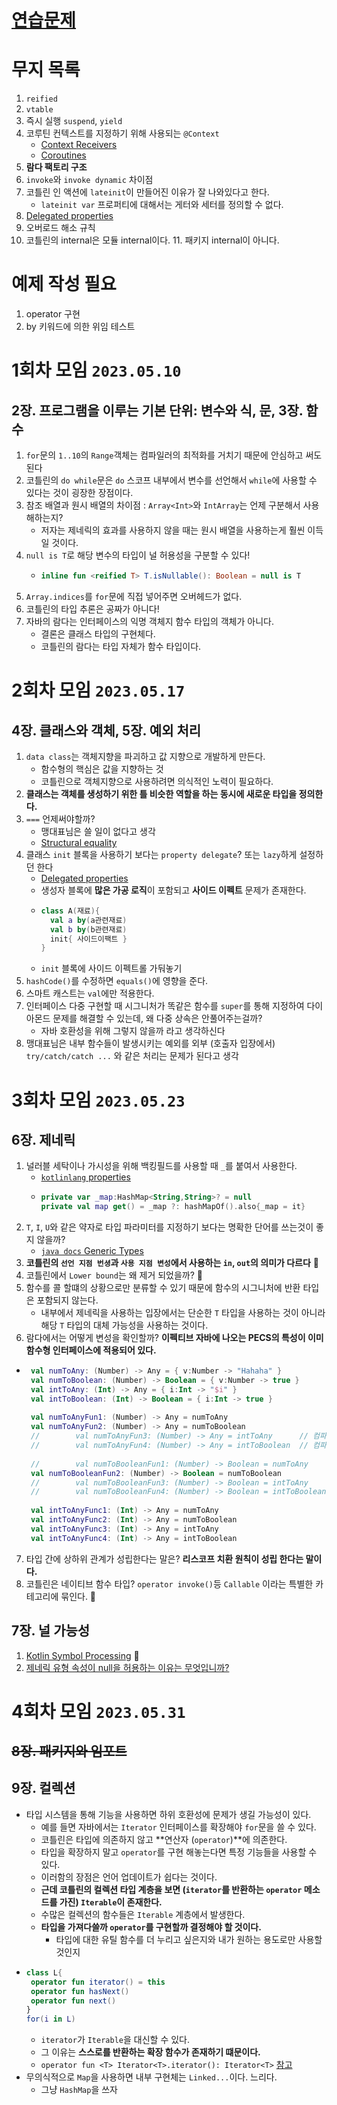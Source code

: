 
# [연습문제](연습문제.md)

# 무지 목록

1. `reified`
2. `vtable`
3. 즉시 실행 `suspend`, `yield`
4. 코루틴 컨텍스트를 지정하기 위해 사용되는 `@Context`
   - [Context Receivers](https://github.com/Kotlin/KEEP/blob/master/proposals/context-receivers.md)
   - [Coroutines](https://github.com/Kotlin/KEEP/blob/master/proposals/coroutines.md)
5. **람다 팩토리 구조**
6. `invoke`와 `invoke dynamic` 차이점
7. 코틀린 인 액션에 `lateinit`이 만들어진 이유가 잘 나와있다고 한다.
   - `lateinit var` 프로퍼티에 대해서는 게터와 세터를 정의할 수 없다.
8. [Delegated properties](https://kotlinlang.org/docs/delegated-properties.html)
9. 오버로드 해소 규칙
10. 코틀린의 internal은 모듈 internal이다.
    11. 패키지 internal이 아니다.

# 예제 작성 필요

1. operator 구현
2. by 키워드에 의한 위임 테스트

# 1회차 모임 `2023.05.10`

## 2장. 프로그램을 이루는 기본 단위: 변수와 식, 문, 3장. 함수

1. `for`문의 `1..10`의 `Range`객체는 컴파일러의 최적화를 거치기 때문에 안심하고 써도 된다
2. 코틀린의 `do while`문은 `do` 스코프 내부에서 변수를 선언해서 `while`에 사용할 수 있다는 것이 굉장한 장점이다.
3. 참조 배열과 원시 배열의 차이점 : `Array<Int>`와 `IntArray`는 언제 구분해서 사용해하는지?
   - 저자는 제네릭의 효과를 사용하지 않을 때는 원시 배열을 사용하는게 훨씬 이득일 것이다. 
4. `null is T`로 해당 변수의 타입이 널 허용성을 구분할 수 있다!
   - ```kotlin
     inline fun <reified T> T.isNullable(): Boolean = null is T
     ```
5. `Array.indices`를 `for`문에 직접 넣어주면 오버헤드가 없다.
6. 코틀린의 타입 추론은 공짜가 아니다!
7. 자바의 람다는 인터페이스의 익명 객체지 함수 타입의 객체가 아니다.
   - 결론은 클래스 타입의 구현체다.
   - 코틀린의 람다는 타입 자체가 함수 타입이다.

# 2회차 모임 `2023.05.17`

## 4장. 클래스와 객체, 5장. 예외 처리

1. `data class`는 객체지향을 파괴하고 값 지향으로 개발하게 만든다.
   - 함수형의 핵심은 값을 지향하는 것
   - 코틀린으로 객체지향으로 사용하려면 의식적인 노력이 필요하다.
2. **클래스는 객체를 생성하기 위한 틀 비슷한 역할을 하는 동시에 새로운 타입을 정의한다.**
3. `===` 언제써야할까?
   - 맹대표님은 쓸 일이 없다고 생각
   - [Structural equality](https://kotlinlang.org/docs/equality.html#structural-equality)
6. 클래스 `init` 블록을 사용하기 보다는 `property delegate`? 또는 `lazy`하게 설정하던 한다
   - [Delegated properties](https://kotlinlang.org/docs/delegated-properties.html)
   - 생성자 블록에 **많은 가공 로직**이 포함되고 **사이드 이펙트** 문제가 존재한다.
   - ```kotlin
     class A(재료){
       val a by(a관련재료)
       val b by(b관련재료)
       init{ 사이드이팩트 }
     }
     ```
   - `init` 블록에 사이드 이펙트롤 가둬놓기 
8. `hashCode()`를 수정하면 `equals()`에 영향을 준다.
9. 스마트 캐스트는 `val`에만 적용한다.
10. 인터페이스 다중 구현할 때 시그니처가 똑같은 함수를 `super`를 통해 지정하여 다이아몬드 문제를 해결할 수 있는데, 왜 다중 상속은 안풀어주는걸까?
    - 자바 호환성을 위해 그렇지 않을까 라고 생각하신다
11. 맹대표님은 내부 함수들이 발생시키는 예외를 외부 (호출자 입장에서) `try/catch/catch ...` 와 같은 처리는 문제가 된다고 생각

# 3회차 모임 `2023.05.23`

## 6장. 제네릭

1. 널러블 세탁이나 가시성을 위해 백킹필드를 사용할 때 `_`를 붙여서 사용한다.
   - [`kotlinlang` properties](https://kotlinlang.org/docs/properties.html#backing-properties)
   - ```kotlin
     private var _map:HashMap<String,String>? = null
     private val map get() = _map ?: hashMapOf().also{_map = it}
     ```
2. `T`, `I`, `U`와 같은 약자로 타입 파라미터를 지정하기 보다는 명확한 단어를 쓰는것이 좋지 않을까?
   - [`java docs` Generic Types](https://docs.oracle.com/javase/tutorial/java/generics/types.html)
3. **코틀린의 `선언 지점 번셩`과 `사용 지점 변성`에서 사용하는 `in`, `out`의 의미가 다르다** 📌
4. 코틀린에서 `Lower bound`는 왜 제거 되었을까? 📌
5. 함수를 콜 할떄의 상황으로만 분류할 수 있기 때문에 함수의 시그니처에 반환 타입은 포함되지 않는다.
   - 내부에서 제네릭을 사용하는 입장에서는 단순한 `T` 타입을 사용하는 것이 아니라 해당 `T` 타입의 대체 가능성을 사용하는 것이다.
6. 람다에서는 어떻게 변성을 확인할까? **이펙티브 자바에 나오는 PECS의 특성이 이미 함수형 인터페이스에 적용되어 있다.**

- ```kotlin
   val numToAny: (Number) -> Any = { v:Number -> "Hahaha" }
   val numToBoolean: (Number) -> Boolean = { v:Number -> true }
   val intToAny: (Int) -> Any = { i:Int -> "$i" }
   val intToBoolean: (Int) -> Boolean = { i:Int -> true }
   
   val numToAnyFun1: (Number) -> Any = numToAny
   val numToAnyFun2: (Number) -> Any = numToBoolean
   //        val numToAnyFun3: (Number) -> Any = intToAny      // 컴파일 에러
   //        val numToAnyFun4: (Number) -> Any = intToBoolean  // 컴파일 에러
   
   //        val numToBooleanFun1: (Number) -> Boolean = numToAny      // 컴파일 에러
   val numToBooleanFun2: (Number) -> Boolean = numToBoolean
   //        val numToBooleanFun3: (Number) -> Boolean = intToAny      // 컴파일 에러
   //        val numToBooleanFun4: (Number) -> Boolean = intToBoolean  // 컴파일 에러
   
   val intToAnyFunc1: (Int) -> Any = numToAny
   val intToAnyFunc2: (Int) -> Any = numToBoolean
   val intToAnyFunc3: (Int) -> Any = intToAny
   val intToAnyFunc4: (Int) -> Any = intToBoolean
   ```
7. 타입 간에 상하위 관계가 성립한다는 말은? **리스코프 치환 원칙이 성립 한다는 말이다.**
8. 코틀린은 네이티브 함수 타입? `operator invoke()`등 `Callable` 이라는 특별한 카테고리에 묶인다. 📌

## 7장. 널 가능성

1. [Kotlin Symbol Processing](https://csy7792.tistory.com/355) 📌
2. [제네릭 유형 속성이 null을 허용하는 이유는 무엇입니까?](https://stackoverflow.com/questions/33021802/why-is-a-generic-typed-property-nullable)

# 4회차 모임 `2023.05.31`

## ~~8장. 패키지와 임포트~~

## 9장. 컬렉션

- 타입 시스템을 통해 기능을 사용하면 하위 호환성에 문제가 생길 가능성이 있다.
  - 예를 들면 자바에서는 `Iterator` 인터페이스를 확장해야 `for`문을 쓸 수 있다.
  - 코틀린은 타입에 의존하지 않고 **연산자 (`operator`)**에 의존한다.
  - 타입을 확장하지 말고 `operator`를 구현 해놓는다면 특정 기능들을 사용할 수 있다.
  - 이러함의 장점은 언어 업데이트가 쉽다는 것이다.
  - **근데 코틀린의 컬렉션 타입 계층을 보면 (`iterator`를 반환하는 `operator` 메소드를 가진) `Iterable`이 존재한다.**
  - 수많은 컬렉션의 함수들은 `Iterable` 계층에서 발생한다.
  - **타입을 가져다쓸까 `operator`를 구현할까 결정해야 할 것이다.**
    - 타입에 대한 유틸 함수를 더 누리고 싶은지와 내가 원하는 용도로만 사용할 것인지
- ```kotlin
  class L{
   operator fun iterator() = this
   operator fun hasNext()
   operator fun next()
  }
  for(i in L)
  ```
  - `iterator`가 `Iterable`을 대신할 수 있다.
  - 그 이유는 **스스로를 반환하는 확장 함수가 존재하기 떄문이다.**
  - `operator fun <T> Iterator<T>.iterator(): Iterator<T>` [참고](https://kotlinlang.org/api/latest/jvm/stdlib/kotlin.collections/-iterator/)
- 무의식적으로 `Map`을 사용하면 내부 구현체는 `Linked...`이다. 느리다.
  - 그냥 `HashMap`을 쓰자 
